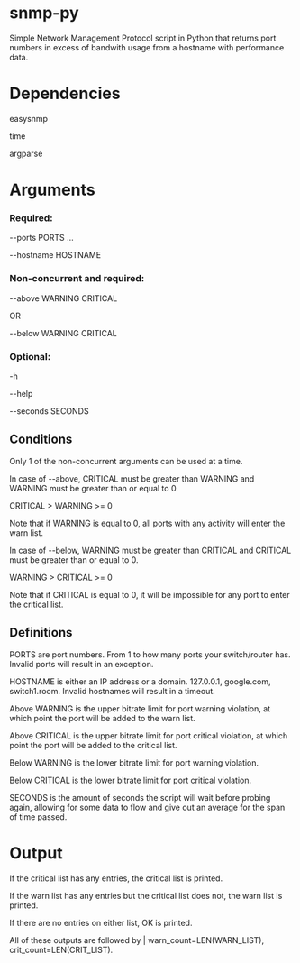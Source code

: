 # snmp-py
Simple Network Management Protocol script in Python that returns port numbers in excess of bandwith usage from a hostname with performance data.

# Dependencies
easysnmp

time

argparse

# Arguments
### Required:

--ports PORTS ...

--hostname HOSTNAME

### Non-concurrent and required:

--above WARNING CRITICAL

OR

--below WARNING CRITICAL

### Optional:

-h

--help

--seconds SECONDS

## Conditions
Only 1 of the non-concurrent arguments can be used at a time.

In case of --above, CRITICAL must be greater than WARNING and WARNING must be greater than or equal to 0.

CRITICAL > WARNING >= 0

Note that if WARNING is equal to 0, all ports with any activity will enter the warn list.

In case of --below, WARNING must be greater than CRITICAL and CRITICAL must be greater than or equal to 0.

WARNING > CRITICAL >= 0

Note that if CRITICAL is equal to 0, it will be impossible for any port to enter the critical list.

## Definitions
PORTS are port numbers. From 1 to how many ports your switch/router has. Invalid ports will result in an exception.

HOSTNAME is either an IP address or a domain. 127.0.0.1, google.com, switch1.room. Invalid hostnames will result in a timeout.

Above WARNING is the upper bitrate limit for port warning violation, at which point the port will be added to the warn list.

Above CRITICAL is the upper bitrate limit for port critical violation, at which point the port will be added to the critical list.

Below WARNING is the lower bitrate limit for port warning violation.

Below CRITICAL is the lower bitrate limit for port critical violation.

SECONDS is the amount of seconds the script will wait before probing again, allowing for some data to flow and give out an average for the span of time passed.


# Output
If the critical list has any entries, the critical list is printed.

If the warn list has any entries but the critical list does not, the warn list is printed.

If there are no entries on either list, OK is printed.

All of these outputs are followed by | warn_count=LEN(WARN_LIST), crit_count=LEN(CRIT_LIST).
